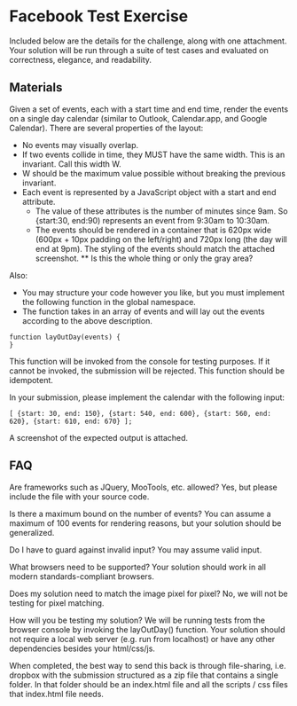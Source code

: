 # Facebook Test Exercise

Included below are the details for the challenge, along with one attachment. Your solution will be run through a suite of test cases and evaluated on correctness, elegance, and readability.

## Materials

Given a set of events, each with a start time and end time, render the events on a single day calendar (similar to Outlook, Calendar.app, and Google Calendar). There are several properties of the layout:

- No events may visually overlap.
- If two events collide in time, they MUST have the same width. This is an invariant. Call this width W.
- W should be the maximum value possible without breaking the previous invariant.
- Each event is represented by a JavaScript object with a start and end attribute.
  - The value of these attributes is the number of minutes since 9am. So {start:30, end:90) represents an event from 9:30am to 10:30am.
  - The events should be rendered in a container that is 620px wide (600px + 10px padding on the left/right) and 720px long (the day will end at 9pm). The styling of the events should match the attached screenshot. ** Is this the whole thing or only the gray area?

Also:

- You may structure your code however you like, but you must implement the following function in the global namespace.
- The function takes in an array of events and will lay out the events according to the above description.
```
function layOutDay(events) {
}
```
This function will be invoked from the console for testing purposes.
If it cannot be invoked, the submission will be rejected.
This function should be idempotent.

In your submission, please implement the calendar with the following input:
```
[ {start: 30, end: 150}, {start: 540, end: 600}, {start: 560, end: 620}, {start: 610, end: 670} ];
```
A screenshot of the expected output is attached.

## FAQ

Are frameworks such as JQuery, MooTools, etc. allowed?
  Yes, but please include the file with your source code.

Is there a maximum bound on the number of events?
  You can assume a maximum of 100 events for rendering reasons, but your solution should be generalized.

Do I have to guard against invalid input?
  You may assume valid input.

What browsers need to be supported?
  Your solution should work in all modern standards-compliant browsers.

Does my solution need to match the image pixel for pixel?
  No, we will not be testing for pixel matching.

How will you be testing my solution?
  We will be running tests from the browser console by invoking the layOutDay() function. Your solution should not require a local web server (e.g. run from localhost) or have any other dependencies besides your html/css/js.

When completed, the best way to send this back is through file-sharing, i.e. dropbox with the submission structured as a zip file that contains a single folder. In that folder should be an index.html file and all the scripts / css files that index.html file needs.